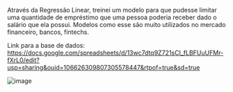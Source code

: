 Através da Regressão Linear, treinei um modelo para que pudesse limitar uma quantidade de empréstimo que uma pessoa poderia receber dado o salário que ela possui. Modelos como esse são muito utilizados no mercado financeiro, bancos, fintechs. 

Link para a base de dados: https://docs.google.com/spreadsheets/d/13wc7dtq9Z721sCI_fLBFUuUFMr-fXrL0/edit?usp=sharing&ouid=106626309807305578447&rtpof=true&sd=true

![image](https://user-images.githubusercontent.com/74550998/167524190-6af3804d-f7f9-4dd8-9cdf-06303cb2b6d6.png)
